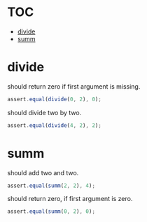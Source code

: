 # TOC
   - [divide](#divide)
   - [summ](#summ)
<a name=""></a>
 
<a name="divide"></a>
# divide
should return zero if first argument is missing.

```js
assert.equal(divide(0, 2), 0);
```

should divide two by two.

```js
assert.equal(divide(4, 2), 2);
```

<a name="summ"></a>
# summ
should add two and two.

```js
assert.equal(summ(2, 2), 4);
```

should return zero, if first argument is zero.

```js
assert.equal(summ(0, 2), 0);
```

